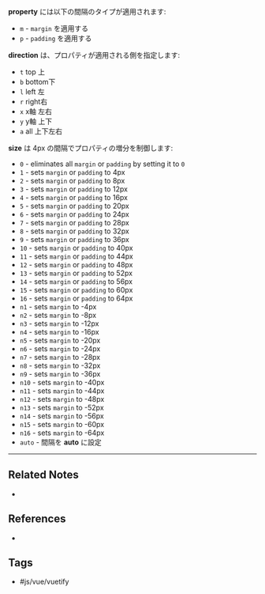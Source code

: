 **property** には以下の間隔のタイプが適用されます:
-   `m` - `margin` を適用する
-   `p` - `padding` を適用する

**direction** は、プロパティが適用される側を指定します:
- `t` top 上
- `b` bottom下
- `l` left 左
- `r` right右
- `x` x軸 左右
- `y` y軸 上下
- `a` all 上下左右


**size** は 4px の間隔でプロパティの増分を制御します:

-   `0` - eliminates all `margin` or `padding` by setting it to `0`
-   `1` - sets `margin` or `padding` to 4px
-   `2` - sets `margin` or `padding` to 8px
-   `3` - sets `margin` or `padding` to 12px
-   `4` - sets `margin` or `padding` to 16px
-   `5` - sets `margin` or `padding` to 20px
-   `6` - sets `margin` or `padding` to 24px
-   `7` - sets `margin` or `padding` to 28px
-   `8` - sets `margin` or `padding` to 32px
-   `9` - sets `margin` or `padding` to 36px
-   `10` - sets `margin` or `padding` to 40px
-   `11` - sets `margin` or `padding` to 44px
-   `12` - sets `margin` or `padding` to 48px
-   `13` - sets `margin` or `padding` to 52px
-   `14` - sets `margin` or `padding` to 56px
-   `15` - sets `margin` or `padding` to 60px
-   `16` - sets `margin` or `padding` to 64px
-   `n1` - sets `margin` to -4px
-   `n2` - sets `margin` to -8px
-   `n3` - sets `margin` to -12px
-   `n4` - sets `margin` to -16px
-   `n5` - sets `margin` to -20px
-   `n6` - sets `margin` to -24px
-   `n7` - sets `margin` to -28px
-   `n8` - sets `margin` to -32px
-   `n9` - sets `margin` to -36px
-   `n10` - sets `margin` to -40px
-   `n11` - sets `margin` to -44px
-   `n12` - sets `margin` to -48px
-   `n13` - sets `margin` to -52px
-   `n14` - sets `margin` to -56px
-   `n15` - sets `margin` to -60px
-   `n16` - sets `margin` to -64px
-   `auto` - 間隔を **auto** に設定

---
## Related Notes
- 

## References
- 

## Tags
- #js/vue/vuetify 
